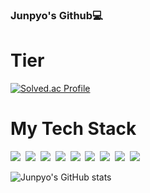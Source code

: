 ### Junpyo's Github💻

# Tier
[![Solved.ac Profile](http://mazassumnida.wtf/api/v2/generate_badge?boj=junpyooh)](https://solved.ac/junpyooh/)


# My Tech Stack
<img src="https://img.shields.io/badge/Kotlin-8f00ff?style=flat-square&logo=Kotlin&logoColor=white"/>&nbsp;
<img src="https://img.shields.io/badge/Java-3DDC84?style=flat-square&logo=Java&logoColor=white"/>&nbsp;
<img src="https://img.shields.io/badge/Spring-6DB33F?style=flat-square&logo=Spring&logoColor=white"/>&nbsp;
<img src="https://img.shields.io/badge/SpringBoot-6DB33F?style=flat-square&logo=Spring Boot&logoColor=white"/>&nbsp;
<img src="https://img.shields.io/badge/Spring Security-6DB33F?style=flat-square&logo=Spring Security&logoColor=white"/>&nbsp;
<img src="https://img.shields.io/badge/JPA-FF3621?style=flat-square&logo=Databricks&logoColor=white"/>&nbsp;
<img src="https://img.shields.io/badge/mysql-003545?style=flat-square&logo=mysql&logoColor=white"/>&nbsp;
<img src="https://img.shields.io/badge/Linux-FCC624?style=flat-square&logo=Linux&logoColor=white"/>&nbsp;
<img src="https://img.shields.io/badge/AWS-232F3E?style=flat-square&logo=Amazon AWS&logoColor=white"/>


![Junpyo's GitHub stats](https://github-readme-stats.vercel.app/api?username=junpyooh&show_icons=true&theme=highcontrast)

